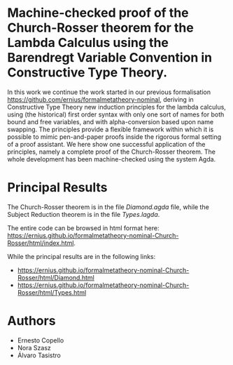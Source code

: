 # Machine-checked proof  of the Church-Rosser theorem for the Lambda Calculus using the Barendregt Variable Convention in Constructive Type Theory.

In this work we continue the work started in our previous formalisation https://github.com/ernius/formalmetatheory-nominal, deriving in Constructive Type Theory new induction principles for the lambda calculus, using (the historical) first order syntax with only one sort of names for both bound and free variables, and with alpha-conversion based upon name swapping. The principles provide a flexible framework within which it is possible to mimic  pen-and-paper proofs inside the rigorous formal setting of a proof assistant.
We here show one successful application of the principles, namely a complete proof of the  Church-Rosser theorem. The whole development has been machine-checked using the system Agda.

# Principal Results

The Church-Rosser theorem is in the file *Diamond.agda* file, while the Subject Reduction theorem is in the file *Types.lagda*.

The entire code can be browsed in html format here: https://ernius.github.io/formalmetatheory-nominal-Church-Rosser/html/index.html.

While the principal results are in the following links:
* https://ernius.github.io/formalmetatheory-nominal-Church-Rosser/html/Diamond.html
* https://ernius.github.io/formalmetatheory-nominal-Church-Rosser/html/Types.html

# Authors

* Ernesto Copello 
* Nora Szasz      
* Álvaro Tasistro 






